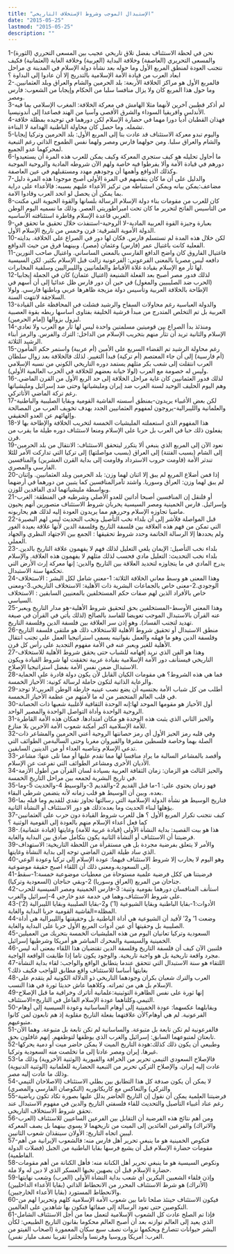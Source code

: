 ```yaml
---
title: "الإستبدال الموجب وشروط الإستخلاف التاريخي"
date: "2015-05-25"
lastmod: "2015-05-25"
description: ""
---
```

1-نحن في لحظة الاستئناف بفضل تلاق تاريخي عجيب بين المسعى التحرري (الثورة) والمسعى التحريري (العاصفة) وخلافة البداية (العربية) وخلافة الغاية (العثمانية) فكيف نتجنب العودة لمنطق المربع الأول وما حوله بعد نشأة دولة الإسلام في المدينة ي مراحل ابعاد العرب من قيادة الأمة الإسلامية بالتدريج إلا أن عادوا إلى البداوة ؟  
2-فالمربع الأول هو مراكز الخلافة الأربعة: بلد الحرمين والشام والعراق وبلد العثمانيين. وما حول هذا المربع كان ولا يزال منافسا سلبا من الحكام وإيجابا من الشعوب: فارس ومصر.  
3-لم أذكر قطبين آخرين لأنهما مثلا الهامش في معركة الخلافة: المغرب الإسلامي بما فيه الأندلس وافريقيا السوداء والشرق الأقصى وآسيا من الهند فصاعدا إلى أندونيسيا.  
4-فهذان القطبان أديا دورا مهما في حضارة الإسلام لكن دورهما في توحيده بمظلة خلافة تشمله. وما حصل كان محاولة الباطنية الهدامة لا البناءة.  
5-واليوم تبدو معركة الاستئناف قد عادت بنا إلى المربع الأول: بلد الحرمين وتركيا إيجابا والشام والعراق سلبا. ومن حولهما فارس ومصر ولهما نفس الطموح الذاتي رغم التبعية لمحركهما عدو الجميع.  
6-ما أحاول تحليله هو كيف ستجري المعركة وكيف يمكن للعرب هذه المرة أن يستعيدوا دورهم في قيادة الأمة وألا يفرطوا فيه خاصة ولهم الآن شروطه المادية والروحية الموجبة وكذلك الدوافع وأهمها أن وجودهم مهدد ومستقبلهم في عين العاصفة.  
7-والدليل على أن ما كان ينقصهم في المرة الأولى أصبح موجودا هذه المرة دليل مضاعف:يمكن بيانه ويمكن استنباطه من تركيز الأعداء عليهم بسببه: فالأعداء على دراية بما يمكن أن يحصل لو اتحد العرب وقادوا الامة.  
8-كان للعرب من مقومات بناء دولة الإسلام الرسالة بلسانها والقوة الحيوية التي مكنت من التأسيس الفاتح لتحرير ما كان تحت امبراطوريتي العصر. وذلك ما نسميه اليوم الوطن العربي قاعدة الإسلام وقاطرة استئنافته الأساسيه.  
9-بعبارة وجيزة القوة العربية المادية-لا الروحية-استنفذت خلال تحقيق ما تحقق في الدولة الأموية الشرقية: قرن وخمس من تاريخ الإسلام الأول.  
10-لكن خلال هذه المدة لم تستسلم فارس. فكان لها دور في الصراع على الخلافة. بدايته الفعلية كانت باغتيال عمر (فارس) وعثمان (مصر). وبينهما فرق من حيث الدوافع.  
11-فاغتيال الفاروق كان واضح الدافع الفارسي بالمعنى الساساني. واغتيال صاحب النورين دافعه ليس مصريا بالمعنى الفرعوني: الفرعونية زالت قبل الإسلام بكثير. لكن السيسية لها ثأر مع الإسلام بقيادة غلاة الأقباط والعلمانيين والليبراليين وسلفية المخابرات.  
12-لذلك فدور مصر أصبح بعد الفعلة الشنيعة (اغتيال عثمان) كان في الجملة إيجابيا (الحرب ضد الصليبيين والمغول) في حين أن دور فارس ظل عدائيا إلى أن أسهم في الإطاحة بالخلافة العربية وتأسيس دولة مزيجة ظاهرها عربي وباطنها فارسي. ولولا السلاجقة لانتهت السنة.  
13-والدولة العباسية رغم محاولات السفاح والرشيد فشلت في المحافظة على القيادة العربية بل تم التخلص المتدرج من مبدأ قرشية الخليفة بفتاوى أساسها ربطه بقوة العصبية ليزول بزوالها (إمام الحرمين).  
14-ومنذئذ بدأ الصراع بين قوميتين مسلمتين واحدة ليس لها ثأر مع العرب ولا تعادي الإسلام والثانية تريد أن تثأر منهم بتخريب الإسلام من الداخل: الترك والفرس. والرمز أبناء الرشيد الثلاثة.  
15-رغم محاولة الرشيد تم القضاء السريع على الأمين (أم عربية) واستمر حكم المأمون (أم فارسية) إلى أن جاء المعتصم (أم تركية) فبدأ التغيير. لذلك فالخلافة بعد زوال سلطان العرب انتقلت إلى شعب بكر مثلهم يستمد دوره التاريخي الكوني من نسبه الإسلامي وليس له خصومة مع العرب (لولا خيانة بعضهم للخلافة في الحرب العالمية الأولى).  
16-لذلك فدور العثمانيين كان غاية مراحل الخلافة إلى حد الربع الأول من القرن الماضي. وهم اليوم الحليف الوحيد لسنة العرب ضد إيران ومليشياتها وحتى ضد إسرائيل ومليشياتها رغم تركة الماضي الأتاتركي.  
17-لكن بعض الأغبياء يريدون-بمنطق أسسته الفاشية القومية وبقايا الصليبية والباطنية والعلمانية والليبرالية-يروجون لمفهوم العثمانيين الجدد بهدف تخويف العرب من المصالحة وإلهائهم عن العدو الحقيقي.  
18-هذا المفهوم الذي استعملته المليشيات الخمسة لتخريب الخلافة والإطاحة بها لا يفعلون ذلك حبا في العرب بل حربا على الإسلام ومنعا لاستئناف دوره طيلة ما يقرب من قرن.  
19-نعود الآن إلى المربع الذي ينبغي ألا يتكرر ليتحقق الاستئناف: الانتقال من بلد الحرمين إلى الشام (بسبب الفتنة) إلى العراق (بسبب مواصلتها) إلى تركيا التي تداركت الأمر للئلا تندثر الأمة (قاومت حروب الاسترداد وقاومت إلى بداية القرن العشرين) والمنافسين الفارسي والمصري.  
20-إذا فمن أضلاع المربع لم يبق إلا اثنان لهما وزن: بلد الحرمين وبلد العثمانيين. وإثنان لم يبق لهما وزن: العراق وسوريا. واشتد تآمرالمنافسين كما يتبين من دورهما في أرضهما وبواسطة مليشياتهما لدى الفاقدين للوزن.  
21-أو فلنقل إن المنافسين أصبحا أداتين للعدو الأصلي وشرطيه في المنطقة: الغرب وإسرائيل. فارس الخمينية ومصر السيسية يخربان شروط الاستئناف متصورين أنهم يحيون ماضيا تجاوزه الإسلام وحررهم مما يريدون العودة إليه لذلك هم يحاربونه.  
22-قبل المواصلة فلأشر إلى أن بلداء نخب التأصيل ونخب التحديث ليس لهم البصيرة التي تمكن من فهم هذه العلاقة بين فلسفة التاريخ وفلسفة الدين لأنها علاقة بعيدة الغور ولم يحددها إلا الرسالة الخاتمة وحدد شروط تحقيقها : الجمع بين الاجتهاد النظري والجهاد العملي.  
23-بلداء نخب التأصيل: الإيمان يلغي التعليل لذلك فهم لا يفهمون علاقة التاريخ بالدين. بلداء نخب التحديث: التعليل مادي فحسب لذلك مثلهم لا يفهمون هذه العلاقة. والإسلام يدرج المادي في ما يتجاوزه لتحديد العلاقة بين التاريخ والدين: إنها معركة إرث الأرض التي تحكمها سنة الاستبدال.  
24-وهذا المعنى هو وسط معاني الخلافة الثلاثة: 1-معنى شامل لكل البشر : الاستخلاف الوجودي.2-معنى خاص بالجماعات البشرية ذات الأهلية: الاستخلاف التاريخي.3-ومعنى خاص بالأفراد الذين لهم صفات حكم المستخلفين بالمعنيين السابقين : الاستخلاف السياسي.  
25-وهذا المعنى الأوسط-المستخلفين بحق لتحقيق شروط الأهلية-هو مدار التاريخ ويعبر عنه القرآن بالاستبدال الموجب تعويضا للفاسد بالصالح (لذلك يأتي في القرآن في صيغة تهديد لتجنب الفساد). وهو إذن سر العلاقة بين فلسفة الدين وفلسفة التاريخ.  
26-منطق الاستبدال أو تحقيق شروط الأهلية للاستخلاف ذلك هو ملتقى فلسفة التاريخ وفلسفة الدين وهو ما فهمُه والعمل بقوانينه يسمى استراتيجيا العمل على تجنب انتقال الأهلية للغير ويعبر عنه في الأمة مفهوم التجديد على رأس كل قرن.  
27-وهذا هو الفن الذي نريد إفهامه للشباب حتى يحقق شروط الأهلية للاستخلاف التاريخي فيستأنف دور الأمة الإسلامية بقيادة عربية تحققت لها شروط القيادة ويكون الاستبدال ضمن نفس الأمة بفضل استراتيجيا الإصلاح.  
28-فما هي هذه الشروط؟ هي مقومات الكيان القابل لأن يكون دولة قادرة على الحماية والرعاية الذاتية لتكون حاملة لرسالة كونية: الأحياز الخمسة.  
29-أطلب من كل شباب الأمة بجنسيه أن يضع نصب عينيه خارطة الوطن العربي:لا توجد في قلب العالم المتحضر من له ما لأمتهم من عظمة الأحياز الـخمسة.  
30-أول الأحياز هو مقومها الموحد لها:إنه الوحدة الثقافية لأغلبية شعبها ذات الحصانة الروحية الواحدة وأداة التواصل الواحدة والمصير الواحد.  
31-والحيز الثاني الذي يثبت هذه الوحدة هو مكان امتدادها. فمكان هذه الأمة القاطرة للأمة الإسلامية اكبر أمكنة شعوب الأمة الآخرين بلا منازع.  
32-وفي قلبه رمز الحيز الأول أي رمز حصانتها الروحية أعني الحرمين والمشاعر ذات الصلة بهما وخاصة فلسطين مشرقا والقيروان مغربا وحتى السالبةمن الطوائف التي تدعي الإسلام وتناصبه العداء أو من الدينين السابقين.  
33-وأقصد بالمشاعر السالبة ما يراد منافسا لها مما تقدم عليها أو مما تلى عنها: مشاعر الأديان الأخرى ومشاعر الطوائف التي تفرعت عن الإسلام.  
34-والحيز الثالث هو الزمان: زمان الثقافة العربية بسيادة لسان القرآن من أطول الأزمة في تاريخ البشرية لجمعه بين مراحل التاريخ الخمسة.  
35-فهو زمان يحتوي على: 1-ما قبل القديم 2-والقديم 3-والوسيط 4-والحديث 5-وما بعده. وبين أن الوسيط هو قلب زمانه لأنه يتضمن شرطي البقاء.  
36-فتاريخ الوسيط هو نشأة الدولة الإسلامية التي رسالتها تجاوز نقدي للقديم وما قبله بما يؤهلها لبناء الحديث وما بعده:ذلك هو دور الاستئناف أو النشأة الثانية.  
37-كيف نتجنب تكرار المربع الأول ؟ هل للعرب شروط القيادة دون حرب على العثمانيين كما فعل أعداء الإسلام منهم بالعودة إلى القومية الوثنية ؟  
38-هذا هو بيت القصيد: بداية النشأة الأولى (قيادة عربية للأمة) وغايتها (قيادة عثمانية). فرضيتنا أن الاستئناف أو النشأة الثانية يكون بتكامل صادق بين البداية والغاية.  
39-والأمر لا يتعلق بفرضية مجردة بل هي مستقرأة من اللحظة التاريخية: الاستهداف الذي ساد طيلة القرن الماضي توجه إلى بداية النشأة وغايتها.  
40-وهو اليوم لا يحارب إلا شروط الاستئناف فيهما: عودة الإسلام إلى تركيا وعودة الوعي إلى السعودية.ومعنى ذلك أن اللقاء اصبح حقيقة موضوعية.  
41-فرضيتنا هي ككل فرضية علمية مستوحاة من معطيات موضوعية خمسة:1-سقط جناحان من المربع (العراق وسوريا) 2-وبقي حناجان (السعودية وتركيا).  
42-استأنف المنافسان دورهما بقومية وثنية: 3-فارس الخمينية ومصر السيسية للحرب على شروط الاستئناف.وهما في خدمة عدو خارجي 4-إسرائيل والغرب.  
43-الأدوات:1-بقايا الباطنية وبقايا الشيوعية (1′) و2-بقايا الصليبية وبقايا الليبرالية (2′) المظلة=الفاشية القومية حربا البداية والغاية.  
44-وضعت 1′ و2′ لأفيد أن الشيوعية هي أداة الباطنية بل وحقيقتها والليبرالية هي أداة الصليبية بل وحقيتها أي عين أدوات المربع الأول حربا على البداية والغاية.  
45-السعودية وتركيا تعانيان اليوم من هذه المليشيات الخمسة بتحريك من العميلين الخمينية والسيسية والمحرك المباشر هو أمريكا وشرطيها إسرائيل.  
46-فلنبين الآن كيف أن فلسفة التاريخ وفلسفة الدين تقتضيان هذا اللقاء بمعنى أنه ليس مجرد واقعة تاريخية بل هو واجبة تاريخية. والوجود يكون تاما إذا طابقت الواقعة الواجبة.  
47-اللتقاء هو سنة الاستبدال التي تتحقق عندما يتطابق الواقع والواجب: لقاء بداية النشأة بغايتها أساسا للاستئناف واقع مطابق للواجب فكيف ذلك؟  
48-العرب والترك شعبان بكران وجودهما التاريخي ذو الدلالة الكونية لم يتقدم على الإسلام بل هي من ثمراته. وكلاهما عاش حديثا ثورة في هذا النسب.  
49-إنها ثورة على نفس الظاهرة التوثينية:علمانية أتاترك وخرافية ما قبل الإصلاح التيمي.وكلتاهما عودة الإسلام الفاعل في التاريخ=الاستئناف.  
50-ويقابلهما عكسهما: عودة الخمينية إلى أوهام الساسانية وعودة السيسية إلى أوهام الفرعونية. لم هي أوهام؟لأن علاقتهما بفعلة التاريخ مقلوبة إذ هم تابعون لمن كانوا متبوعيهم.  
51-فالفرعونية لم تكن تابعة بل متبوعة. والساسانية لم تكن تابعة بل متبوعة. وهما الآن تابعتان لمتبوعهما السابق: إسرائيل والغرب الذي يوظفها لتوظفهم. إنهم غافلون بحق.  
52-وطبيعي أن يكون ذلك كذلك:هودة التاريخ الميت لا يمكن حاضر ميت أو دمية يحركها غيرها. إيران ومصر عادتا إلى ما تخلصت منه السعودية وتركيا.  
53-فالإصلاح السعودي التيمي تحرير من الخرافة والقبورية (الوثنية الأخروية) وذلك ما عادت إليه إيران. والإصلاح التركي تحرير من التبعية الحضارية للعلمانية (الوثنية الدنيوية) وذلك ما عادت إليه مصر.  
54-لا يمكن أن يكون صدفة كل هذا التطابق بين بطلي الاستئناف (الاصلاحان التيمي والتركي) والتعاكس مع كاريكاتوريه (النكوصان الفارسي والمصري)  
55-فرضيتنا العلمية يمكن أن نقول إن التاريخ الحاضر يدلل عليها بصورة تكاد تكون رياضية رغم عناد أغبياء التأصيل والتحديث للقاء فلسفتي التاريخ والدين في مفهوم الاستبدال عند تحقق شروط الاستخلاف التاريخي.  
56-ومن أهم نتائج هذه الفرضية أن التقابل بين الفرعين الساعيين للاستئناف (العرب والاتراك) والفرعين العائدين إلى الميت من تاريخهما لا يسوي بينهما بل يصف المعركة ليبين اتجاه التاريخ: الأولان سينقذان شعوب الثانيين.  
57-فنكوص الخمينية هو ما ينبغي تحرير أهل فارس منه: فالشعوب الإيرانية من أهم مقومات حضارة الإسلام قبل أن يشيع فرسها بقايا الباطنية من الجبل (فضلات الدولة الفاطمية).  
58-ونكوص السيسية هو ما ينبغي تحرير أهل الكنانة منه: فأهل الكنانة من أهم مقومات حضارة الإسلام قبل أن يصهين نخبها العسكر الذي لا دين له ولا ملة.  
59-وإذن فلقاء الشعبين البكرين أي شعب بداية النشأة الأولى (العرب) وشعب نهايتها (الأتراك) هو شرط الاستئناف المحرر من الانحطاط الذاتي (بقايا الأعداء الداخليين) والانحطاط المستورد (بقايا الأعداء الخارجيين).  
60-فيكون الاستئناف حينئذ صلحا تاما بين شعوب الأمة الإسلامية كلهم وتحريرا لهم من النكوصين حتى تعود الرسالة إلى صفائها فنكون بها شاهدين على العالمين.  
61-فإذا تم الصلح عادت كل الشعوب الإسلامية لتعمل معا من أجل الاستئناف الشامل الذي يعيد إلى العالم توازنه بعد أن أصبح العالم محكوما بقانون التاريخ الطبيعي: لكأن البشر حيوانات تتصارع ويحكمها نزوات نصف سبع سكان المعمورة (اصحاب الفيتو من الغرب: أمريكا وروسيا وفرنسا وأنجلترا تقريبا نصف مليار نفس).

---

###